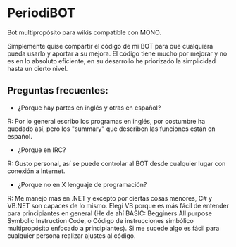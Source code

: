 # PeriodiBOT
Bot multipropósito para wikis compatible con MONO.

Simplemente quise compartir el código de mi BOT para que cualquiera pueda usarlo y aportar a su mejora.
El código tiene mucho por mejorar y no es en lo absoluto eficiente, en su desarrollo he priorizado la simplicidad hasta un cierto nivel.

## Preguntas frecuentes:
- ¿Porque hay partes en inglés y otras en español?

R: Por lo general escribo los programas en inglés, por costumbre ha quedado así, pero los "summary" que describen las funciones están en español.

- ¿Porque en IRC?

R: Gusto personal, así se puede controlar al BOT desde cualquier lugar con conexión a Internet.

- ¿Porque no en X lenguaje de programación?

R: Me manejo más en .NET y excepto por ciertas cosas menores, C# y VB.NET son capaces de lo mismo. Elegí VB porque es más fácil de entender para principiantes en general (He de ahí BASIC: Begginers All purpose Symbolic Instruction Code, o Código de instrucciones simbólico multipropósito enfocado a principiantes). Si me sucede algo es fácil para cualquier persona realizar ajustes al código.
